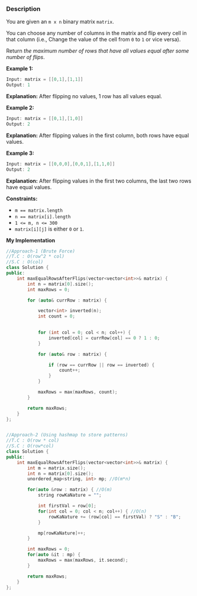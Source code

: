 ### Description

You are given an `m x n` binary matrix `matrix`.

You can choose any number of columns in the matrix and flip every cell in that column (i.e., Change the value of the cell from `0` to `1` or vice versa).

Return _the maximum number of rows that have all values equal after some number of flips_.

**Example 1:**

```cpp
Input: matrix = [[0,1],[1,1]]
Output: 1
```
**Explanation:** After flipping no values, 1 row has all values equal.

**Example 2:**

```cpp
Input: matrix = [[0,1],[1,0]]
Output: 2
```
**Explanation:** After flipping values in the first column, both rows have equal values.

**Example 3:**

```cpp
Input: matrix = [[0,0,0],[0,0,1],[1,1,0]]
Output: 2
```
**Explanation:** After flipping values in the first two columns, the last two rows have equal values.

**Constraints:**

- `m == matrix.length`
- `n == matrix[i].length`
- `1 <= m, n <= 300`
- `matrix[i][j]` is either `0` or `1`.

**My Implementation**

```cpp
//Approach-1 (Brute Force)
//T.C : O(row^2 * col)
//S.C : O(col)
class Solution {
public:
    int maxEqualRowsAfterFlips(vector<vector<int>>& matrix) {
        int n = matrix[0].size();
        int maxRows = 0;

        for (auto& currRow : matrix) {

            vector<int> inverted(n);
            int count = 0;

            
            for (int col = 0; col < n; col++) {
                inverted[col] = currRow[col] == 0 ? 1 : 0;
            }

            for (auto& row : matrix) {

                if (row == currRow || row == inverted) {
                    count++;
                }
            }

            maxRows = max(maxRows, count);
        }

        return maxRows;
    }
};


//Approach-2 (Using hashmap to store patterns)
//T.C : O(row * col)
//S.C : O(row*col)
class Solution {
public:
    int maxEqualRowsAfterFlips(vector<vector<int>>& matrix) {
        int m = matrix.size();
        int n = matrix[0].size();
        unordered_map<string, int> mp; //O(m*n)

        for(auto &row : matrix) { //O(m)
            string rowKaNature = "";

            int firstVal = row[0];
            for(int col = 0; col < n; col++) { //O(n)
                rowKaNature += (row[col] == firstVal) ? "S" : "B";
            }

            mp[rowKaNature]++;
        }

        int maxRows = 0;
        for(auto &it : mp) {
            maxRows = max(maxRows, it.second);
        }

        return maxRows;
    }
};
```

